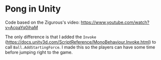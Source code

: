 # Pong in Unity

Code based on the Zigurous's video: https://www.youtube.com/watch?v=AcpaYq0ihaM

The only difference is that I added the `Invoke` (https://docs.unity3d.com/ScriptReference/MonoBehaviour.Invoke.html) to call `Ball.AddStartingForce`. I made this so the players can have some time before jumping right to the game.
